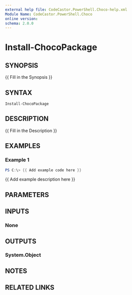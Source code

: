 ```yaml
---
external help file: CodeCastor.PowerShell.Choco-help.xml
Module Name: CodeCastor.PowerShell.Choco
online version:
schema: 2.0.0
---
```


# Install-ChocoPackage

## SYNOPSIS
{{ Fill in the Synopsis }}

## SYNTAX

```
Install-ChocoPackage
```

## DESCRIPTION
{{ Fill in the Description }}

## EXAMPLES

### Example 1
```powershell
PS C:\> {{ Add example code here }}
```

{{ Add example description here }}

## PARAMETERS

## INPUTS

### None

## OUTPUTS

### System.Object
## NOTES

## RELATED LINKS
